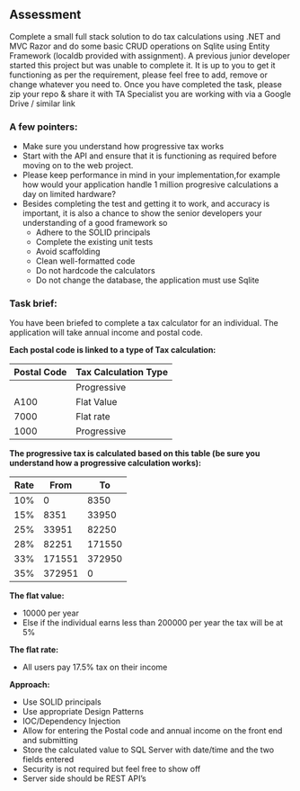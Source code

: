 ﻿## Assessment

Complete a small full stack solution to do tax calculations using .NET and MVC Razor and do some basic CRUD
operations on Sqlite using Entity Framework (localdb provided with assignment).
A previous junior developer started this project but was unable to complete it. 
It is up to you to get it functioning as per the requirement, please feel free to add, remove or change whatever you need to.
Once you have completed the task, please zip your repo & share it with TA Specialist you are working with via a Google Drive / similar link

### A few pointers:

* Make sure you understand how progressive tax works
* Start with the API and ensure that it is functioning as required before moving on to the web project.
* Please keep performance in mind in your implementation,for example how would your application handle 1 million progresive calculations a day on limited hardware?
* Besides completing the test and getting it to work, and accuracy is important, it is also a chance to show the senior developers your understanding of a good framework so
    * Adhere to the SOLID principals
    * Complete the existing unit tests
    * Avoid scaffolding
    * Clean well-formatted code
    * Do not hardcode the calculators
    * Do not change the database, the application must use Sqlite

### Task brief:

You have been briefed to complete a tax calculator for an individual. The application will take annual income and postal code.

**Each postal code is linked to a type of Tax calculation:**

| Postal Code | Tax Calculation Type |
|-------------|----------------------|
| <br/>        | Progressive          |
| A100        | Flat Value           |
| 7000        | Flat rate            |
| 1000        | Progressive          |

**The progressive tax is calculated based on this table (be sure you understand how a progressive calculation works):**

| Rate | From   | To     | 
|------|--------|--------|
| 10%  | 0      | 8350   |
| 15%  | 8351   | 33950  |    
| 25%  | 33951  | 82250  |                      
| 28%  | 82251  | 171550 |  
| 33%  | 171551 | 372950 | 
| 35%  | 372951 | 0      |


**The flat value:**
* 10000 per year
* Else if the individual earns less than 200000 per year the tax will be at 5%
 
**The flat rate:**
* All users pay 17.5% tax on their income

**Approach:**
* Use SOLID principals
* Use appropriate Design Patterns
* IOC/Dependency Injection
* Allow for entering the Postal code and annual income on the front end and submitting
* Store the calculated value to SQL Server with date/time and the two fields entered
* Security is not required but feel free to show off
* Server side should be REST API’s
